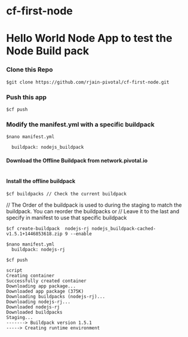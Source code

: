 # cf-first-node

# Hello World Node App to test the Node Build pack 

### Clone this Repo
````
$git clone https://github.com/rjain-pivotal/cf-first-node.git
````

### Push this app 
````
$cf push
````

### Modify the manifest.yml with a specific buildpack
````
$nano manifest.yml

  buildpack: nodejs_buildpack
````

#### Download the Offline Buildpack from network.pivotal.io
```` https://network.pivotal.io/products/buildpacks#/releases/641
````

#### Install the offline buildpack
````
$cf buildpacks // Check the current buildpack
````

// The Order of the buildpack is used to during the staging to match the buildpack. You can reorder the buildpacks or 
// Leave it to the last and specify in manifest to use that specific buildpack

````
$cf create-buildpack  nodejs-rj nodejs_buildpack-cached-v1.5.1+1446853618.zip 9 --enable
````

````
$nano manifest.yml
  buildpack: nodejs-rj
````
````
$cf push
````

````
script
Creating container
Successfully created container
Downloading app package...
Downloaded app package (375K)
Downloading buildpacks (nodejs-rj)...
Downloading nodejs-rj...
Downloaded nodejs-rj
Downloaded buildpacks
Staging...
-------> Buildpack version 1.5.1
-----> Creating runtime environment
````

